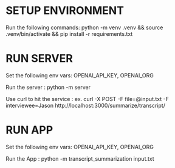 # SETUP ENVIRONMENT
Run the following commands: python -m venv .venv && source .venv/bin/activate && pip install -r requirements.txt

# RUN SERVER

Set the following env vars: OPENAI_API_KEY, OPENAI_ORG

Run the server : python -m server

Use curl to hit the service : ex. curl -X POST  -F file=@input.txt -F interviewee=Jason http://localhost:3000/summarize/transcript/

# RUN APP

Set the following env vars: OPENAI_API_KEY, OPENAI_ORG

Run the App : python -m transcript_summarization input.txt